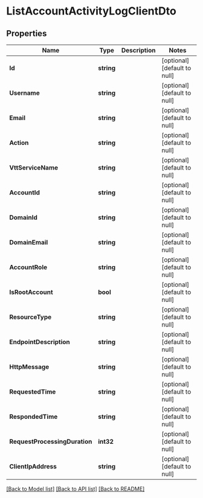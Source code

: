 # ListAccountActivityLogClientDto

## Properties
Name | Type | Description | Notes
------------ | ------------- | ------------- | -------------
**Id** | **string** |  | [optional] [default to null]
**Username** | **string** |  | [optional] [default to null]
**Email** | **string** |  | [optional] [default to null]
**Action** | **string** |  | [optional] [default to null]
**VttServiceName** | **string** |  | [optional] [default to null]
**AccountId** | **string** |  | [optional] [default to null]
**DomainId** | **string** |  | [optional] [default to null]
**DomainEmail** | **string** |  | [optional] [default to null]
**AccountRole** | **string** |  | [optional] [default to null]
**IsRootAccount** | **bool** |  | [optional] [default to null]
**ResourceType** | **string** |  | [optional] [default to null]
**EndpointDescription** | **string** |  | [optional] [default to null]
**HttpMessage** | **string** |  | [optional] [default to null]
**RequestedTime** | **string** |  | [optional] [default to null]
**RespondedTime** | **string** |  | [optional] [default to null]
**RequestProcessingDuration** | **int32** |  | [optional] [default to null]
**ClientIpAddress** | **string** |  | [optional] [default to null]

[[Back to Model list]](../README.md#documentation-for-models) [[Back to API list]](../README.md#documentation-for-api-endpoints) [[Back to README]](../README.md)

